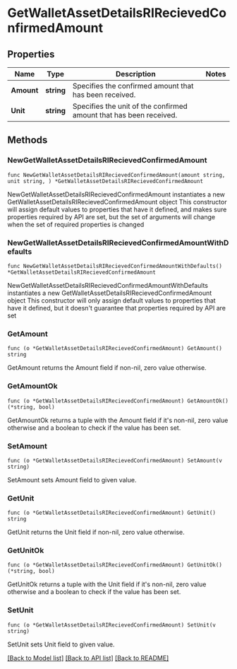 # GetWalletAssetDetailsRIRecievedConfirmedAmount

## Properties

Name | Type | Description | Notes
------------ | ------------- | ------------- | -------------
**Amount** | **string** | Specifies the confirmed amount that has been received. | 
**Unit** | **string** | Specifies the unit of the confirmed amount that has been received. | 

## Methods

### NewGetWalletAssetDetailsRIRecievedConfirmedAmount

`func NewGetWalletAssetDetailsRIRecievedConfirmedAmount(amount string, unit string, ) *GetWalletAssetDetailsRIRecievedConfirmedAmount`

NewGetWalletAssetDetailsRIRecievedConfirmedAmount instantiates a new GetWalletAssetDetailsRIRecievedConfirmedAmount object
This constructor will assign default values to properties that have it defined,
and makes sure properties required by API are set, but the set of arguments
will change when the set of required properties is changed

### NewGetWalletAssetDetailsRIRecievedConfirmedAmountWithDefaults

`func NewGetWalletAssetDetailsRIRecievedConfirmedAmountWithDefaults() *GetWalletAssetDetailsRIRecievedConfirmedAmount`

NewGetWalletAssetDetailsRIRecievedConfirmedAmountWithDefaults instantiates a new GetWalletAssetDetailsRIRecievedConfirmedAmount object
This constructor will only assign default values to properties that have it defined,
but it doesn't guarantee that properties required by API are set

### GetAmount

`func (o *GetWalletAssetDetailsRIRecievedConfirmedAmount) GetAmount() string`

GetAmount returns the Amount field if non-nil, zero value otherwise.

### GetAmountOk

`func (o *GetWalletAssetDetailsRIRecievedConfirmedAmount) GetAmountOk() (*string, bool)`

GetAmountOk returns a tuple with the Amount field if it's non-nil, zero value otherwise
and a boolean to check if the value has been set.

### SetAmount

`func (o *GetWalletAssetDetailsRIRecievedConfirmedAmount) SetAmount(v string)`

SetAmount sets Amount field to given value.


### GetUnit

`func (o *GetWalletAssetDetailsRIRecievedConfirmedAmount) GetUnit() string`

GetUnit returns the Unit field if non-nil, zero value otherwise.

### GetUnitOk

`func (o *GetWalletAssetDetailsRIRecievedConfirmedAmount) GetUnitOk() (*string, bool)`

GetUnitOk returns a tuple with the Unit field if it's non-nil, zero value otherwise
and a boolean to check if the value has been set.

### SetUnit

`func (o *GetWalletAssetDetailsRIRecievedConfirmedAmount) SetUnit(v string)`

SetUnit sets Unit field to given value.



[[Back to Model list]](../README.md#documentation-for-models) [[Back to API list]](../README.md#documentation-for-api-endpoints) [[Back to README]](../README.md)


